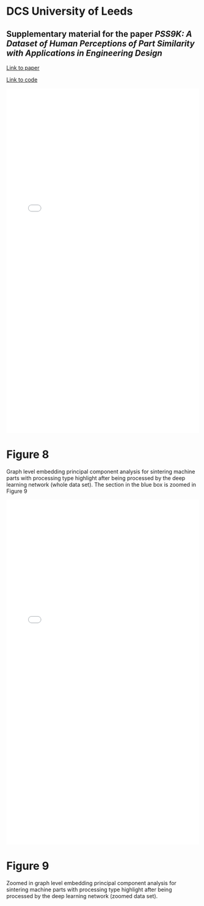 # DCS University of Leeds

## Supplementary material for the paper _PSS9K: A Dataset of Human Perceptions of Part Similarity with Applications in Engineering Design_

[Link to paper](https://www.google.com)

[Link to code](https://www.google.com)

<iframe src="/Figures/scatter_main_annotated.html"
    sandbox="allow-same-origin allow-scripts"
    width="100%"
    height="900"
    scrolling="no"
    seamless="seamless"
    frameborder="0">
</iframe>

# Figure 8
Graph level embedding principal component analysis for sintering machine parts with processing type highlight after being processed by the deep learning network (whole data set). The section in the blue box is zoomed in Figure 9

<iframe src="/Figures/scatter_zoomed_annotated.html"
    sandbox="allow-same-origin allow-scripts"
    width="100%"
    height="900"
    scrolling="no"
    seamless="seamless"
    frameborder="0">
</iframe>

# Figure 9
Zoomed in graph level embedding principal component analysis for sintering machine parts with processing type highlight after being processed by the deep learning network (zoomed data set). 
